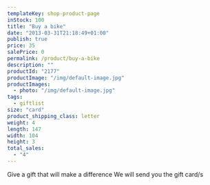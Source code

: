```yaml
---
templateKey: shop-product-page
inStock: 100
title: "Buy a bike"
date: "2013-03-31T21:18:49+01:00"
publish: true
price: 35
salePrice: 0
permalink: /product/buy-a-bike
description: ""
productId: "2177"
productImage: "/img/default-image.jpg"
productImages:
  - photo: "/img/default-image.jpg"
tags:
  - giftlist
size: "card"
product_shipping_class: letter
weight: 4
length: 147
width: 104
height: 3
total_sales:
  - "4"
---
```


Give a gift that will make a difference We will send you the gift card/s
